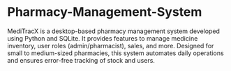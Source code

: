 # Pharmacy-Management-System
 MediTracX is a desktop-based pharmacy management system developed using Python and SQLite. It provides features to manage medicine inventory, user roles (admin/pharmacist), sales, and more. Designed for small to medium-sized pharmacies, this system automates daily operations and ensures error-free tracking of stock and users.
